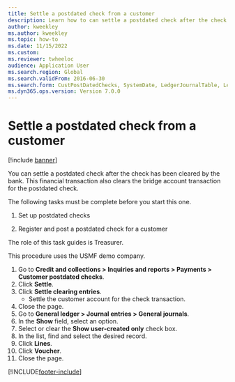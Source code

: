 ```yaml
--- 
title: Settle a postdated check from a customer
description: Learn how to can settle a postdated check after the check has been cleared by the bank, including a step-by-step process of the procedure using the USMF demo company. 
author: kweekley
ms.author: kweekley
ms.topic: how-to
ms.date: 11/15/2022
ms.custom:
ms.reviewer: twheeloc
audience: Application User   
ms.search.region: Global
ms.search.validFrom: 2016-06-30
ms.search.form: CustPostDatedChecks, SystemDate, LedgerJournalTable, LedgerJournalTransDaily, LedgerTransVoucher
ms.dyn365.ops.version: Version 7.0.0 
---
```


# Settle a postdated check from a customer

[!include [banner](../../includes/banner.md)]

You can settle a postdated check after the check has been cleared by the bank. This financial transaction also clears the bridge account transaction for the postdated check. 

The following tasks must be complete before you start this one.

1) Set up postdated checks

2) Register and post a postdated check for a customer 



The role of this task guides is Treasurer.



This procedure uses the USMF demo company.

1. Go to **Credit and collections > Inquiries and reports > Payments > Customer postdated checks**.
2. Click **Settle**.
3. Click **Settle clearing entries**.
    * Settle the customer account for the check transaction.  
4. Close the page.
5. Go to **General ledger > Journal entries > General journals**.
6. In the **Show** field, select an option.
7. Select or clear the **Show user-created only** check box.
8. In the list, find and select the desired record.
9. Click **Lines**.
10. Click **Voucher**.
11. Close the page.



[!INCLUDE[footer-include](../../../includes/footer-banner.md)]
